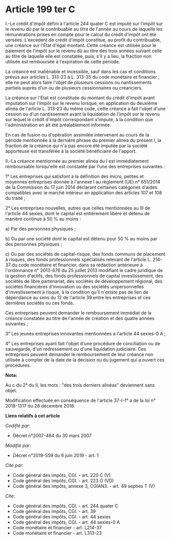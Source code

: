 # Article 199 ter C

I.-Le crédit d'impôt défini à l'article 244 quater C est imputé sur l'impôt sur le revenu dû par le contribuable au titre de
l'année au cours de laquelle les rémunérations prises en compte pour le calcul du crédit d'impôt ont été versées. L'excédent
de crédit d'impôt constitue, au profit du contribuable, une créance sur l'Etat d'égal montant. Cette créance est utilisée
pour le paiement de l'impôt sur le revenu dû au titre des trois années suivant celle au titre de laquelle elle est constatée,
puis, s'il y a lieu, la fraction non utilisée est remboursée à l'expiration de cette période.

La créance est inaliénable et incessible, sauf dans les cas et conditions prévus aux articles L. 313-23 à L. 313-35 du code
monétaire et financier ; elle ne peut alors faire l'objet de plusieurs cessions ou nantissements partiels auprès d'un ou de
plusieurs cessionnaires ou créanciers.

La créance sur l'Etat est constituée du montant du crédit d'impôt avant imputation sur l'impôt sur le revenu lorsque, en
application du deuxième alinéa de l'article L. 313-23 du même code, cette créance a fait l'objet d'une cession ou d'un
nantissement avant la liquidation de l'impôt sur le revenu sur lequel le crédit d'impôt correspondant s'impute, à la
condition que l'administration en ait été préalablement informée.

En cas de fusion ou d'opération assimilée intervenant au cours de la période mentionnée à la dernière phrase du premier
alinéa du présent I, la fraction de la créance qui n'a pas encore été imputée par la société apporteuse est transférée à la
société bénéficiaire de l'apport.

II.-La créance mentionnée au premier alinéa du I est immédiatement remboursable lorsqu'elle est constatée par l'une des
entreprises suivantes :

1° Les entreprises qui satisfont à la définition des micro, petites et moyennes entreprises donnée à l'annexe I au règlement
(UE) n° 651/2014 de la Commission du 17 juin 2014 déclarant certaines catégories d'aides compatibles avec le marché intérieur
en application des articles 107 et 108 du traité ;

2° Les entreprises nouvelles, autres que celles mentionnées au III de l'article 44 sexies, dont le capital est entièrement
libéré et détenu de manière continue à 50 % au moins :

a) Par des personnes physiques ;

b) Ou par une société dont le capital est détenu pour 50 % au moins par des personnes physiques ;

c) Ou par des sociétés de capital-risque, des fonds communs de placement à risques, des fonds professionnels spécialisés
relevant de l'article L. 214-37 du code monétaire et financier, dans sa rédaction antérieure à l'ordonnance n° 2013-676 du 25
juillet 2013 modifiant le cadre juridique de la gestion d'actifs, des fonds professionnels de capital investissement, des
sociétés de libre partenariat, des sociétés de développement régional, des sociétés financières d'innovation ou des sociétés
unipersonnelles d'investissement à risque, à la condition qu'il n'existe pas de lien de dépendance au sens du 12 de l'article
39 entre les entreprises et ces dernières sociétés ou ces fonds.

Ces entreprises peuvent demander le remboursement immédiat de la créance constatée au titre de l'année de création et des
quatre années suivantes ;

3° Les jeunes entreprises innovantes mentionnées à l'article 44 sexies-0 A ;

4° Les entreprises ayant fait l'objet d'une procédure de conciliation ou de sauvegarde, d'un redressement ou d'une
liquidation judiciaire. Ces entreprises peuvent demander le remboursement de leur créance non utilisée à compter de la date
de la décision ou du jugement qui a ouvert ces procédures.

**Nota:**

Au c du 2° du II, les mots : "des trois derniers alinéas" deviennent sans objet.

Modification effectuée en conséquence de l'article 37-I-1° a de la loi n° 2018-1317 du 28 décembre 2018.

**Liens relatifs à cet article**

_Codifié par_:

  - Décret n°2007-484 du 30 mars 2007

_Modifié par_:

  - Décret n°2019-559 du 6 juin 2019 - art. 1

_Cité par_:

  - Code général des impôts, CGI. - art. 220 C (V)
  - Code général des impôts, CGI. - art. 223 O (VD)
  - Code général des impôts, annexe 3, CGIAN3. - art. 49 septies T (V)

_Cite_:

  - Code général des impôts, CGI. - art. 244 quater C
  - Code général des impôts, CGI. - art. 39
  - Code général des impôts, CGI. - art. 44 sexies
  - Code général des impôts, CGI. - art. 44 sexies-0 A
  - Code monétaire et financier - art. L214-37
  - Code monétaire et financier - art. L313-23
